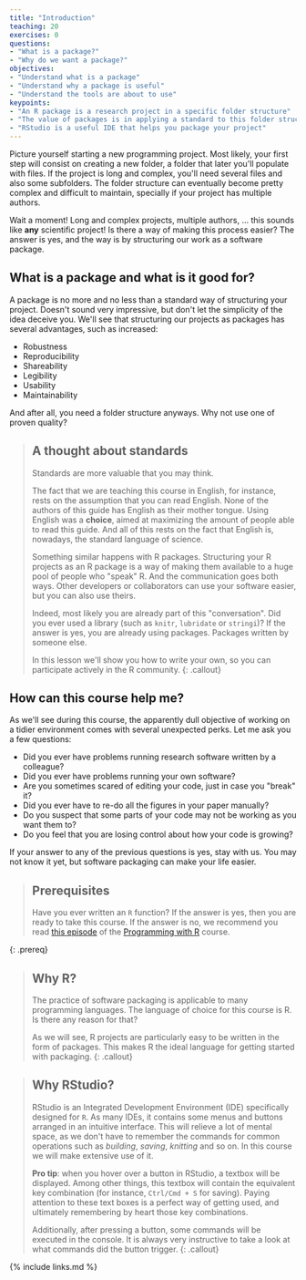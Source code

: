 ```yaml
---
title: "Introduction"
teaching: 20
exercises: 0
questions:
- "What is a package?"
- "Why do we want a package?"
objectives:
- "Understand what is a package"
- "Understand why a package is useful"
- "Understand the tools are about to use"
keypoints:
- "An R package is a research project in a specific folder structure"
- "The value of packages is in applying a standard to this folder structure"
- "RStudio is a useful IDE that helps you package your project"
---
```


Picture yourself starting a new programming project.
Most likely, your first step will consist on creating a new folder, a folder that later you'll populate with files.
If the project is long and complex, you'll need several files and also some subfolders.
The folder structure can eventually become pretty complex and difficult to maintain, specially if your project has multiple authors.

Wait a moment!
Long and complex projects, multiple authors, ... this sounds like **any** scientific project!
Is there a way of making this process easier?
The answer is yes, and the way is by structuring our work as a software package.

## What is a package and what is it good for?

A package is no more and no less than a standard way of structuring your project.
Doesn't sound very impressive, but don't let the simplicity of the idea deceive you.
We'll see that structuring our projects as packages has several advantages, such as increased:

- Robustness
- Reproducibility
- Shareability
- Legibility
- Usability
- Maintainability

And after all, you need a folder structure anyways.
Why not use one of proven quality?

> ## A thought about standards
> Standards are more valuable that you may think.
>
> The fact that we are teaching this course in English, for instance, rests on the assumption that you can read English.
> None of the authors of this guide has English as their mother tongue.
> Using English was a **choice**, aimed at maximizing the amount of people able to read this guide.
> And all of this rests on the fact that English is, nowadays, the standard language of science.
>
> Something similar happens with R packages.
> Structuring your R projects as an R package is a way of making them available to a huge pool of people who "speak" R.
> And the communication goes both ways.
> Other developers or collaborators can use your software easier, but you can also use theirs.
>
> Indeed, most likely you are already part of this "conversation".
> Did you ever used a library (such as `knitr`, `lubridate` or `stringi`)?
> If the answer is yes, you are already using packages.
> Packages written by someone else.
>
> In this lesson we'll show you how to write your own, so you can participate actively in the R community.
{: .callout}

## How can this course help me?

As we'll see during this course, the apparently dull objective of working on a tidier environment comes with several unexpected perks.
Let me ask you a few questions:

- Did you ever have problems running research software written by a colleague?
- Did you ever have problems running your own software?
- Are you sometimes scared of editing your code, just in case you "break" it?
- Did you ever have to re-do all the figures in your paper manually?
- Do you suspect that some parts of your code may not be working as you want them to?
- Do you feel that you are losing control about how your code is growing?

If your answer to any of the previous questions is yes, stay with us.
You may not know it yet, but software packaging can make your life easier.

> ## Prerequisites
> Have you ever written an `R` function?
> If the answer is yes, then you are ready to take this course.
> If the answer is no, we recommend you read [this episode](https://swcarpentry.github.io/r-novice-inflammation/02-func-R/index.html) of the [Programming with R](https://swcarpentry.github.io/r-novice-inflammation/) course.
> 
{: .prereq}
> ## Why R?
> The practice of software packaging is applicable to many programming languages.
> The language of choice for this course is R.
> Is there any reason for that?
>
> As we will see, R projects are particularly easy to be written in the form of packages.
> This makes R the ideal language for getting started with packaging.
{: .callout}

> ## Why RStudio?
> RStudio is an Integrated Development Environment (IDE) specifically designed for `R`.
> As many IDEs, it contains some menus and buttons arranged in an intuitive interface.
> This will relieve a lot of mental space, as we don't have to remember the commands for common operations such as _building_, _saving_, _knitting_ and so on.
> In this course we will make extensive use of it.
>
> **Pro tip**: when you hover over a button in RStudio, a textbox will be displayed. Among other things, this textbox will contain the equivalent key combination (for instance, `Ctrl/Cmd + S` for saving).
> Paying attention to these text boxes is a perfect way of getting used, and ultimately remembering by heart those key combinations.
>
> Additionally, after pressing a button, some commands will be executed in the console.
> It is always very instructive to take a look at what commands did the button trigger.
{: .callout}

{% include links.md %}
